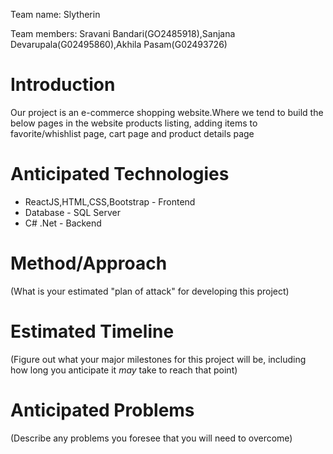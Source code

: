 Team name: Slytherin

Team members: Sravani Bandari(GO2485918),Sanjana Devarupala(G02495860),Akhila Pasam(G02493726)

# Introduction

Our project is an e-commerce shopping website.Where we tend to build the below pages in the website products listing, adding items to favorite/whishlist page, cart page and product details page

# Anticipated Technologies

- ReactJS,HTML,CSS,Bootstrap - Frontend 
- Database - SQL Server 
- C# .Net - Backend

# Method/Approach

(What is your estimated "plan of attack" for developing this project)

# Estimated Timeline

(Figure out what your major milestones for this project will be, including how long you anticipate it *may* take to reach that point)

# Anticipated Problems

(Describe any problems you foresee that you will need to overcome)
